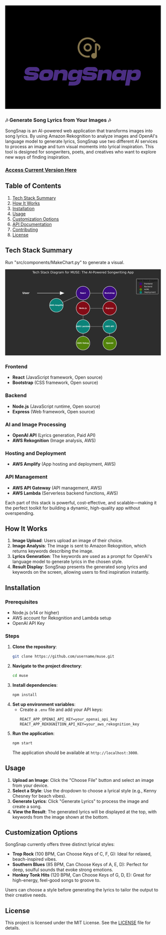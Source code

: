![SongSnap](branding-logo-primary.png)

### 🎶 Generate Song Lyrics from Your Images 🎶

SongSnap is an AI-powered web application that transforms images into song lyrics. By using Amazon Rekognition to analyze images and OpenAI's language model to generate lyrics, SongSnap use two different AI services to process an image and turn visual moments into lyrical inspiration. This tool is designed for songwriters, poets, and creatives who want to explore new ways of finding inspiration.

### [Access Current Version Here](https://master.d2el33hfyb2pay.amplifyapp.com/) ###

## Table of Contents

1. [Tech Stack Summary](#tech-stack-summary)
2. [How It Works](#how-it-works)
3. [Installation](#installation)
4. [Usage](#usage)
5. [Customization Options](#customization-options)
6. [API Documentation](#api-documentation)
7. [Contributing](#contributing)
8. [License](#license)

## Tech Stack Summary

Run "src/components/MakeChart.py" to generate a visual.

![Tech Stack Diagram](tech_stack.png)

### Frontend
- **React** (JavaScript framework, Open source)
- **Bootstrap** (CSS framework, Open source)

### Backend
- **Node.js** (JavaScript runtime, Open source)
- **Express** (Web framework, Open source)

### AI and Image Processing
- **OpenAI API** (Lyrics generation, Paid API)
- **AWS Rekognition** (Image analysis, AWS)

### Hosting and Deployment
- **AWS Amplify** (App hosting and deployment, AWS)

### API Management
- **AWS API Gateway** (API management, AWS)
- **AWS Lambda** (Serverless backend functions, AWS)

Each part of this stack is powerful, cost-effective, and scalable—making it the perfect toolkit for building a dynamic, high-quality app without overspending.
## How It Works

1. **Image Upload**: Users upload an image of their choice.
2. **Image Analysis**: The image is sent to Amazon Rekognition, which returns keywords describing the image.
3. **Lyrics Generation**: The keywords are used as a prompt for OpenAI's language model to generate lyrics in the chosen style.
4. **Result Display**: SongSnap presents the generated song lyrics and keywords on the screen, allowing users to find inspiration instantly.

## Installation

### Prerequisites

- Node.js (v14 or higher)
- AWS account for Rekognition and Lambda setup
- OpenAI API Key

### Steps

1. **Clone the repository**:
   ```bash
   git clone https://github.com/username/muse.git
   ```
2. **Navigate to the project directory**:
   ```bash
   cd muse
   ```
3. **Install dependencies**:
   ```bash
   npm install
   ```
4. **Set up environment variables**:
   - Create a `.env` file and add your API keys:
     ```plaintext
     REACT_APP_OPENAI_API_KEY=your_openai_api_key
     REACT_APP_REKOGNITION_API_KEY=your_aws_rekognition_key
     ```
5. **Run the application**:
   ```bash
   npm start
   ```
   The application should be available at `http://localhost:3000`.

## Usage

1. **Upload an Image**: Click the "Choose File" button and select an image from your device.
2. **Select a Style**: Use the dropdown to choose a lyrical style (e.g., Kenny Chesney for beach vibes).
3. **Generate Lyrics**: Click "Generate Lyrics" to process the image and create a song.
4. **View the Result**: The generated lyrics will be displayed at the top, with keywords from the image shown at the bottom.

## Customization Options

SongSnap currently offers three distinct lyrical styles:

- **Trop Rock** (100 BPM, Can Choose Keys of C, F, G): Ideal for relaxed, beach-inspired vibes.
- **Southern Blues** (85 BPM, Can Choose Keys of A, E, D): Perfect for deep, soulful sounds that evoke strong emotions.
- **Honkey Tonk Hits** (120 BPM, Can Choose Keys of G, D, E): Great for high-energy, feel-good songs to groove to.

Users can choose a style before generating the lyrics to tailor the output to their creative needs.

## License

This project is licensed under the MIT License. See the [LICENSE](LICENSE) file for details.
